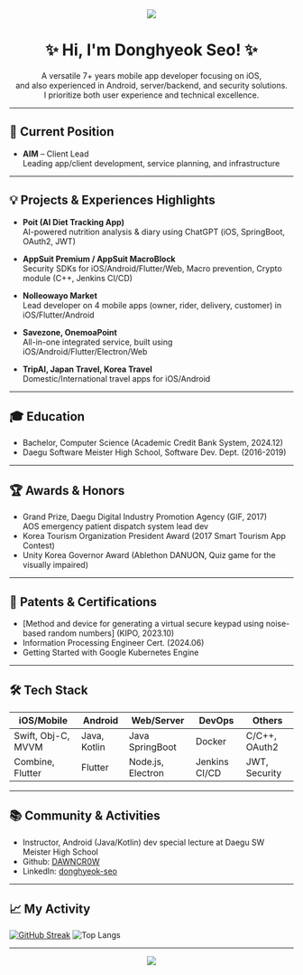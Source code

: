 <div align="center">
  <img src="https://capsule-render.vercel.app/api?type=waving&color=0:a3cef1,100:5390d9&height=200&section=header&text=Donghyeok%20Seo&fontSize=50&fontAlignY=40&animation=fadeIn" />
</div>

<h1 align="center">✨ Hi, I'm Donghyeok Seo! ✨</h1>
<p align="center">
  A versatile 7+ years mobile app developer focusing on iOS,<br>
  and also experienced in Android, server/backend, and security solutions.<br>
  I prioritize both user experience and technical excellence.<br>
</p>

---

## 🏢 Current Position

- <b>AIM</b> – Client Lead  
  Leading app/client development, service planning, and infrastructure

---

## 💡 Projects & Experiences Highlights

- **Poit (AI Diet Tracking App)**  
  AI-powered nutrition analysis & diary using ChatGPT (iOS, SpringBoot, OAuth2, JWT)

- **AppSuit Premium / AppSuit MacroBlock**  
  Security SDKs for iOS/Android/Flutter/Web, Macro prevention, Crypto module (C++, Jenkins CI/CD)

- **Nolleowayo Market**  
  Lead developer on 4 mobile apps (owner, rider, delivery, customer) in iOS/Flutter/Android

- **Savezone, OnemoaPoint**  
  All-in-one integrated service, built using iOS/Android/Flutter/Electron/Web

- **TripAI, Japan Travel, Korea Travel**  
  Domestic/International travel apps for iOS/Android

---

## 🎓 Education

- Bachelor, Computer Science (Academic Credit Bank System, 2024.12)
- Daegu Software Meister High School, Software Dev. Dept. (2016-2019)

---

## 🏆 Awards & Honors

- Grand Prize, Daegu Digital Industry Promotion Agency (GIF, 2017)  
  AOS emergency patient dispatch system lead dev
- Korea Tourism Organization President Award (2017 Smart Tourism App Contest)
- Unity Korea Governor Award (Ablethon DANUON, Quiz game for the visually impaired)

---

## 🥇 Patents & Certifications

- [Method and device for generating a virtual secure keypad using noise-based random numbers] (KIPO, 2023.10)
- Information Processing Engineer Cert. (2024.06)
- Getting Started with Google Kubernetes Engine

---

## 🛠️ Tech Stack

| iOS/Mobile         | Android        | Web/Server            | DevOps        | Others         |
|--------------------|---------------|-----------------------|---------------|---------------|
| Swift, Obj-C, MVVM | Java, Kotlin  | Java SpringBoot       | Docker        | C/C++, OAuth2 |
| Combine, Flutter   | Flutter       | Node.js, Electron     | Jenkins CI/CD | JWT, Security |

---

## 📚 Community & Activities

- Instructor, Android (Java/Kotlin) dev special lecture at Daegu SW Meister High School
- Github: [DAWNCR0W](https://github.com/DAWNCR0W)
- LinkedIn: [donghyeok-seo](https://www.linkedin.com/in/donghyeok-seo)

---

## 📈 My Activity

[![GitHub Streak](https://github-readme-streak-stats.herokuapp.com?user=DAWNCR0W&theme=tokyonight&hide_border=true)](https://github.com/DAWNCR0W)
![Top Langs](https://github-readme-stats.vercel.app/api/top-langs/?username=DAWNCR0W&layout=compact&theme=tokyonight)

---

<div align="center">
  <img src="https://capsule-render.vercel.app/api?type=waving&color=0:a3cef1,100:5390d9&height=100&section=footer" />
</div>
